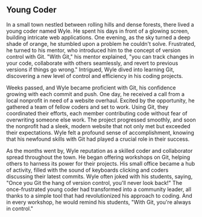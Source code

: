 ## Young Coder
In a small town nestled between rolling hills and dense forests, there lived a young coder named Wyle. He spent his days in front of a glowing screen, building intricate web applications. One evening, as the sky turned a deep shade of orange, he stumbled upon a problem he couldn't solve. Frustrated, he turned to his mentor, who introduced him to the concept of version control with Git. "With Git," his mentor explained, "you can track changes in your code, collaborate with others seamlessly, and revert to previous versions if things go wrong." Intrigued, Wyle dived into learning Git, discovering a new level of control and efficiency in his coding projects.

Weeks passed, and Wyle became proficient with Git, his confidence growing with each commit and push. One day, he received a call from a local nonprofit in need of a website overhaul. Excited by the opportunity, he gathered a team of fellow coders and set to work. Using Git, they coordinated their efforts, each member contributing code without fear of overwriting someone else work. The project progressed smoothly, and soon the nonprofit had a sleek, modern website that not only met but exceeded their expectations. Wyle felt a profound sense of accomplishment, knowing that his newfound skills with Git had played a crucial role in their success.

As the months went by, Wyle reputation as a skilled coder and collaborator spread throughout the town. He began offering workshops on Git, helping others to harness its power for their projects. His small office became a hub of activity, filled with the sound of keyboards clicking and coders discussing their latest commits. Wyle often joked with his students, saying, "Once you Git the hang of version control, you'll never look back!" The once-frustrated young coder had transformed into a community leader, all thanks to a simple tool that had revolutionized his approach to coding. And in every workshop, he would remind his students, "With Git, you're always in control."
